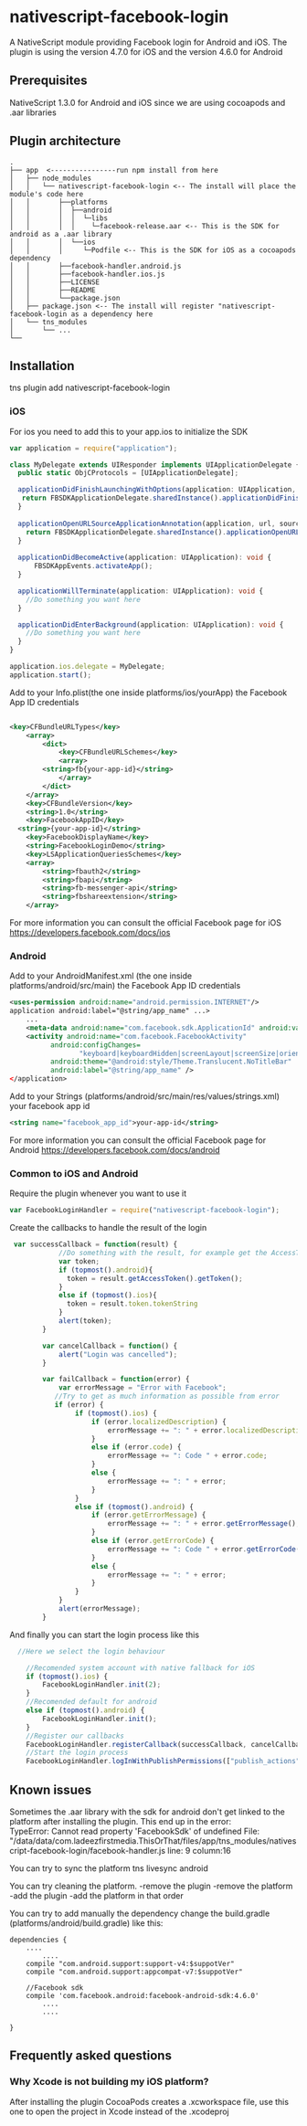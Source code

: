 # nativescript-facebook-login
A NativeScript module providing Facebook login for Android and iOS.
The plugin is using the version 4.7.0 for iOS and the version 4.6.0 for Android 
## Prerequisites
NativeScript 1.3.0 for Android and iOS since we are using cocoapods and .aar libraries
## Plugin architecture
```
.
├── app  <----------------run npm install from here
│   ├── node_modules
│   │   └── nativescript-facebook-login <-- The install will place the module's code here
│   │       ├──platforms
│   │       │  ├──android
│   │       │  │  └─libs
│   │       │  │    └─facebook-release.aar <-- This is the SDK for android as a .aar library
│   │       │  └──ios
│   │       │     └─Podfile <-- This is the SDK for iOS as a cocoapods dependency 
│   │       ├──facebook-handler.android.js
│   │       ├──facebook-handler.ios.js 
│   │       ├──LICENSE
│   │       ├──README
│   │       └──package.json
│   ├── package.json <-- The install will register "nativescript-facebook-login as a dependency here
│   └── tns_modules
│       └── ...
└── 
```

## Installation
tns plugin add nativescript-facebook-login

### iOS
For ios you need to add this to your app.ios to initialize the SDK
```ts
var application = require("application");

class MyDelegate extends UIResponder implements UIApplicationDelegate {
  public static ObjCProtocols = [UIApplicationDelegate];

  applicationDidFinishLaunchingWithOptions(application: UIApplication, launchOptions: NSDictionary): boolean {
   return FBSDKApplicationDelegate.sharedInstance().applicationDidFinishLaunchingWithOptions(application, launchOptions);
  }
  
  applicationOpenURLSourceApplicationAnnotation(application, url, sourceApplication, annotation) {
    return FBSDKApplicationDelegate.sharedInstance().applicationOpenURLSourceApplicationAnnotation(application, url, sourceApplication, annotation);
  }
  
  applicationDidBecomeActive(application: UIApplication): void {
      FBSDKAppEvents.activateApp();
  }

  applicationWillTerminate(application: UIApplication): void {
    //Do something you want here
  }

  applicationDidEnterBackground(application: UIApplication): void {
    //Do something you want here
  }
}

application.ios.delegate = MyDelegate;
application.start();

```

Add to your Info.plist(the one inside platforms/ios/yourApp) the Facebook App ID credentials 
```xml

<key>CFBundleURLTypes</key>
	<array>
		<dict>
			<key>CFBundleURLSchemes</key>
			<array>
        <string>fb{your-app-id}</string>
			</array>
		</dict>
	</array>
	<key>CFBundleVersion</key>
	<string>1.0</string>
	<key>FacebookAppID</key>
  <string>{your-app-id}</string>
	<key>FacebookDisplayName</key>
	<string>FacebookLoginDemo</string>
	<key>LSApplicationQueriesSchemes</key>
	<array>
		<string>fbauth2</string>
		<string>fbapi</string>
		<string>fb-messenger-api</string>
		<string>fbshareextension</string>
	</array>
```
For more information you can consult the official Facebook page for iOS
https://developers.facebook.com/docs/ios

### Android
Add to your AndroidManifest.xml (the one inside platforms/android/src/main) the Facebook App ID credentials
```xml
<uses-permission android:name="android.permission.INTERNET"/>
application android:label="@string/app_name" ...>
    ...
    <meta-data android:name="com.facebook.sdk.ApplicationId" android:value="@string/facebook_app_id"/>
    <activity android:name="com.facebook.FacebookActivity"
          android:configChanges=
                 "keyboard|keyboardHidden|screenLayout|screenSize|orientation"
          android:theme="@android:style/Theme.Translucent.NoTitleBar"
          android:label="@string/app_name" />
</application>
```
Add to your Strings (platforms/android/src/main/res/values/strings.xml) your facebook app id
```xml
<string name="facebook_app_id">your-app-id</string>
```

For more information you can consult the official Facebook page for Android
https://developers.facebook.com/docs/android
### Common to iOS and Android

Require the plugin whenever you want to use it
```ts
var FacebookLoginHandler = require("nativescript-facebook-login");
```
Create the callbacks to handle the result of the login
```ts
 var successCallback = function(result) {
            //Do something with the result, for example get the AccessToken
            var token;
            if (topmost().android){
              token = result.getAccessToken().getToken();
            }
            else if (topmost().ios){
              token = result.token.tokenString
            }
            alert(token);
        }

        var cancelCallback = function() {
            alert("Login was cancelled");
        }

        var failCallback = function(error) {
            var errorMessage = "Error with Facebook";
           //Try to get as much information as possible from error
           if (error) {
                if (topmost().ios) {
                    if (error.localizedDescription) {
                        errorMessage += ": " + error.localizedDescription;
                    }
                    else if (error.code) {
                        errorMessage += ": Code " + error.code;
                    }
                    else {
                        errorMessage += ": " + error;   
                    }
                }
                else if (topmost().android) {
                    if (error.getErrorMessage) {
                        errorMessage += ": " + error.getErrorMessage();
                    }
                    else if (error.getErrorCode) {
                        errorMessage += ": Code " + error.getErrorCode();
                    }
                    else {
                        errorMessage += ": " + error;   
                    }
                }
            }
            alert(errorMessage);
        }  
```

And finally you can start the login process like this
```ts
  //Here we select the login behaviour

    //Recomended system account with native fallback for iOS
    if (topmost().ios) {
        FacebookLoginHandler.init(2);
    }
    //Recomended default for android 
    else if (topmost().android) {
        FacebookLoginHandler.init();
    }
    //Register our callbacks
    FacebookLoginHandler.registerCallback(successCallback, cancelCallback, failCallback);
    //Start the login process
    FacebookLoginHandler.logInWithPublishPermissions(["publish_actions"]);      
```

## Known issues
Sometimes the .aar library with the sdk for android don't get linked to the platform after installing the plugin. This end up in the error:    
TypeError: Cannot read property 'FacebookSdk' of undefined
File: "/data/data/com.ladeezfirstmedia.ThisOrThat/files/app/tns_modules/nativescript-facebook-login/facebook-handler.js line: 9 column:16   

You can try to sync the platform
tns livesync android

You can try cleaning the platform.
-remove the plugin
-remove the platform
-add the plugin
-add the platform in that order 

You can try to add manually the dependency
change the build.gradle (platforms/android/build.gradle) like this:
```
dependencies {
	....
        ....
    compile "com.android.support:support-v4:$suppotVer"
    compile "com.android.support:appcompat-v7:$suppotVer"

    //Facebook sdk
    compile 'com.facebook.android:facebook-android-sdk:4.6.0'
     	....
        ....
    
}
```
## Frequently asked questions

### Why Xcode is not building my iOS platform?

After installing the plugin CocoaPods creates a .xcworkspace file, use this one to open the project in Xcode instead of the .xcodeproj
